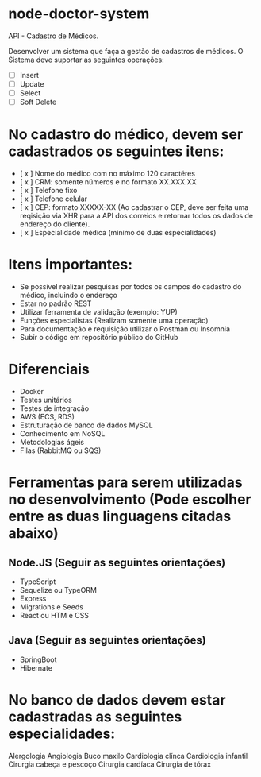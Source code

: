 # node-doctor-system
API - Cadastro de Médicos.

Desenvolver um sistema que faça a gestão de cadastros de médicos. O Sistema deve suportar as seguintes operações:

- [ ] Insert
- [ ] Update
- [ ] Select
- [ ] Soft Delete

# No cadastro do médico, devem ser cadastrados os seguintes itens:

- [ x ] Nome do médico com no máximo 120 caractéres
- [ x ] CRM: somente números e no formato XX.XXX.XX
- [ x ] Telefone fixo
- [ x ] Telefone celular
- [ x ] CEP: formato XXXXX-XX (Ao cadastrar o CEP, deve ser feita uma reqisição via XHR para a API dos correios e retornar todos os dados de endereço do cliente).
- [ x ] Especialidade médica (mínimo de duas especialidades)

# Itens importantes:
- Se possivel realizar pesquisas por todos os campos do cadastro do médico, incluindo o endereço
- Estar no padrão REST
- Utilizar ferramenta de validação (exemplo: YUP)
- Funções especialistas (Realizam somente uma operação)
- Para documentação e requisição utilizar o Postman ou Insomnia
- Subir o código em repositório público do GitHub

# Diferenciais

- Docker
- Testes unitários
- Testes de integração
- AWS (ECS, RDS)
- Estruturação de banco de dados MySQL
- Conhecimento em NoSQL
- Metodologias ágeis
- Filas (RabbitMQ ou SQS)

# Ferramentas para serem utilizadas no desenvolvimento (Pode escolher entre as duas linguagens citadas abaixo)

## Node.JS (Seguir as seguintes orientações)
- TypeScript
- Sequelize ou TypeORM
- Express
- Migrations e Seeds
- React ou HTM e CSS 

## Java (Seguir as seguintes orientações)
- SpringBoot
- Hibernate

# No banco de dados devem estar cadastradas as seguintes especialidades:

Alergologia
Angiologia
Buco maxilo
Cardiologia clínca
Cardiologia infantil
Cirurgia cabeça e pescoço
Cirurgia cardíaca
Cirurgia de tórax


